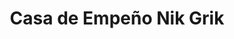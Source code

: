 ---
title: "Casa de Empeño Nik Grik"
url: /panama-city/casa-de-empeno-nik-grik/
shop: prestamista
---